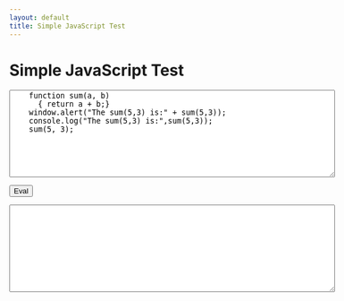 ```yaml
---
layout: default
title: Simple JavaScript Test
---
```


# Simple JavaScript Test

<textarea cols="70" rows="10" id="input" placeholder="Enter your JavaScript code here">
    function sum(a, b)
      { return a + b;} 
    window.alert("The sum(5,3) is:" + sum(5,3));
    console.log("The sum(5,3) is:",sum(5,3));
    sum(5, 3);
</textarea>
<button onclick="runCode()">Eval</button>
<textarea cols="70" rows="10" id="output" readonly placeholder="The output (after pressing Eval) to be displayed here"> </textarea>

<script>
    function runCode() {
        try {
            var input = document.getElementById("input").value;
            var result = eval(input);
            document.getElementById("output").value = result;
        } catch (error) {
            document.getElementById("output").value = "Error: " + error.message;
        }
    }
</script>
